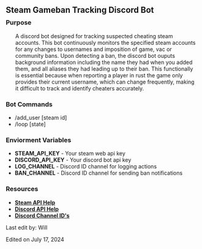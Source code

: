 
<h2 style="margin-bottom:10px">Steam Gameban Tracking Discord Bot</h2>
<h3 style="margin-top:0px">Purpose</h3>

<p style="padding-left:25px">
A discord bot designed for tracking suspected cheating steam accounts. This bot continuously monitors the specified steam accounts for any changes to usernames and imposition of game, vac or community bans. Upon detecting a ban, the discord bot ouputs background information including the name they had when you added them, and all aliases they had leading up to their ban. This functionally is essential because when reporting a player in rust the game only provides their current username, which can change frequently, making it difficult to track and identify cheaters accurately.
</p>

<h3>Bot Commands</h3>
<ul>
    <li>/add_user [steam id]</li>
    <li>/loop [state]</li>
</ul>
<h3>Enviorment Variables</h3>
<ul>
    <li><b>STEAM_API_KEY</b> - Your steam web api key</li>
    <li><b>DISCORD_API_KEY</b> - Your discord bot api key</li>
    <li><b>LOG_CHANNEL</b> - Discord ID channel for logging actions</li>
    <li><b>BAN_CHANNEL</b> - Discord ID channel for sending ban notifications</li>
</ul>
<h3> Resources </h3>
<ul>
    <li><b><a href=https://steamcommunity.com/dev>Steam API Help<a></b> </li>
    <li><b><a href=https://discordpy.readthedocs.io/en/stable/discord.html>Discord API Help<a></b> </li>
    <li><b><a href=https://support.discord.com/hc/en-us/articles/206346498-Where-can-I-find-my-User-Server-Message-ID>Discord Channel ID's<a></b> </li>
</ul>
<footer>
<p>Last edit by: Will</p>
<p>Edited on July 17, 2024</p>
</footer>
